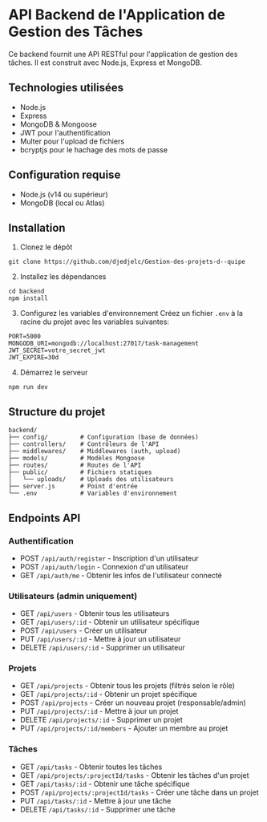 # API Backend de l'Application de Gestion des Tâches

Ce backend fournit une API RESTful pour l'application de gestion des tâches. Il est construit avec Node.js, Express et MongoDB.

## Technologies utilisées

- Node.js
- Express
- MongoDB & Mongoose
- JWT pour l'authentification
- Multer pour l'upload de fichiers
- bcryptjs pour le hachage des mots de passe

## Configuration requise

- Node.js (v14 ou supérieur)
- MongoDB (local ou Atlas)

## Installation

1. Clonez le dépôt
```
git clone https://github.com/djedjelc/Gestion-des-projets-d--quipe
```

2. Installez les dépendances
```
cd backend
npm install
```

3. Configurez les variables d'environnement
Créez un fichier `.env` à la racine du projet avec les variables suivantes:
```
PORT=5000
MONGODB_URI=mongodb://localhost:27017/task-management
JWT_SECRET=votre_secret_jwt
JWT_EXPIRE=30d
```

4. Démarrez le serveur
```
npm run dev
```

## Structure du projet

```
backend/
├── config/         # Configuration (base de données)
├── controllers/    # Contrôleurs de l'API
├── middlewares/    # Middlewares (auth, upload)
├── models/         # Modèles Mongoose
├── routes/         # Routes de l'API
├── public/         # Fichiers statiques
│   └── uploads/    # Uploads des utilisateurs
├── server.js       # Point d'entrée
└── .env            # Variables d'environnement
```

## Endpoints API

### Authentification
- POST `/api/auth/register` - Inscription d'un utilisateur
- POST `/api/auth/login` - Connexion d'un utilisateur
- GET `/api/auth/me` - Obtenir les infos de l'utilisateur connecté

### Utilisateurs (admin uniquement)
- GET `/api/users` - Obtenir tous les utilisateurs
- GET `/api/users/:id` - Obtenir un utilisateur spécifique
- POST `/api/users` - Créer un utilisateur
- PUT `/api/users/:id` - Mettre à jour un utilisateur
- DELETE `/api/users/:id` - Supprimer un utilisateur

### Projets
- GET `/api/projects` - Obtenir tous les projets (filtrés selon le rôle)
- GET `/api/projects/:id` - Obtenir un projet spécifique
- POST `/api/projects` - Créer un nouveau projet (responsable/admin)
- PUT `/api/projects/:id` - Mettre à jour un projet
- DELETE `/api/projects/:id` - Supprimer un projet
- PUT `/api/projects/:id/members` - Ajouter un membre au projet

### Tâches
- GET `/api/tasks` - Obtenir toutes les tâches
- GET `/api/projects/:projectId/tasks` - Obtenir les tâches d'un projet
- GET `/api/tasks/:id` - Obtenir une tâche spécifique
- POST `/api/projects/:projectId/tasks` - Créer une tâche dans un projet
- PUT `/api/tasks/:id` - Mettre à jour une tâche
- DELETE `/api/tasks/:id` - Supprimer une tâche 
